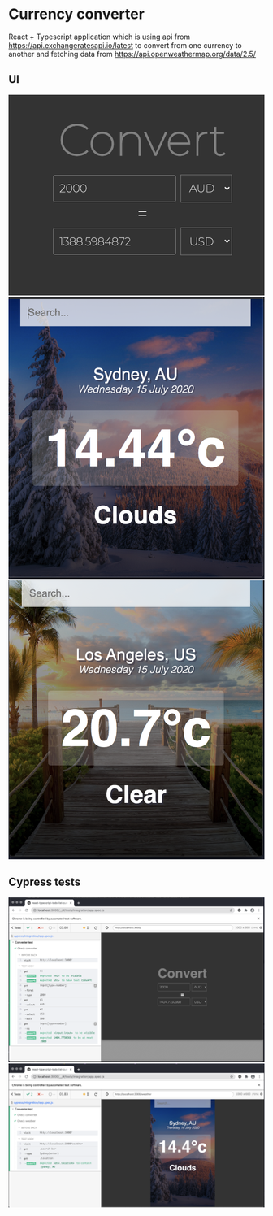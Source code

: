 # Currency converter

React + Typescript application which is using api from https://api.exchangeratesapi.io/latest to convert from one currency to another
and fetching data from https://api.openweathermap.org/data/2.5/

## UI

![image](ui.png)
![image](uiw.png)
![image](uiw1.png)

## Cypress tests

![image](cyconverter.png)
![image](cyweather.png)
